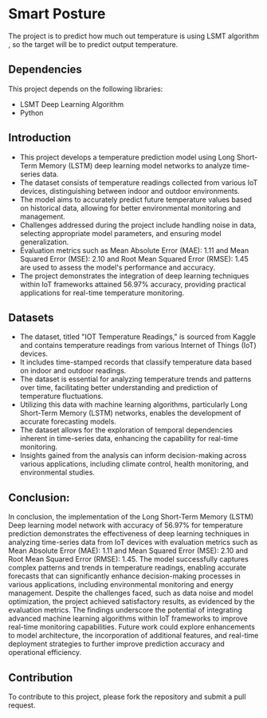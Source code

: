 # Smart Posture

The project is to predict how much out temperature is using LSMT algorithm , so the target will be to predict output temperature.


## Dependencies

This project depends on the following libraries:

* LSMT Deep Learning Algorithm
* Python 

## Introduction
* This project develops a temperature prediction model using Long Short-Term Memory (LSTM) deep learning model networks to analyze time-series data. 
* The dataset consists of temperature readings collected from various IoT devices, distinguishing between indoor and outdoor environments. 
* The model aims to accurately predict future temperature values based on historical data, allowing for better environmental monitoring and management. 
* Challenges addressed during the project include handling noise in data, selecting appropriate model parameters, and ensuring model generalization. 
* Evaluation metrics such as Mean Absolute Error (MAE): 1.11 and Mean Squared Error (MSE): 2.10 and Root Mean Squared Error (RMSE): 1.45 are used to assess the model's performance and accuracy. 
* The project demonstrates the integration of deep learning techniques within IoT frameworks attained 56.97% accuracy, providing practical applications for real-time temperature monitoring.

## Datasets
*  The dataset, titled "IOT Temperature Readings," is sourced from Kaggle and contains temperature readings from various Internet of Things (IoT) devices. 
* It includes time-stamped records that classify temperature data based on indoor and outdoor readings. 
* The dataset is essential for analyzing temperature trends and patterns over time, facilitating better understanding and prediction of temperature fluctuations. 
* Utilizing this data with machine learning algorithms, particularly Long Short-Term Memory (LSTM) networks, enables the development of accurate forecasting models. 
* The dataset allows for the exploration of temporal dependencies inherent in time-series data, enhancing the capability for real-time monitoring. 
* Insights gained from the analysis can inform decision-making across various applications, including climate control, health monitoring, and environmental studies. 

 ## Conclusion:
In conclusion, the implementation of the Long Short-Term Memory (LSTM) Deep learning model network with accuracy of 56.97% for temperature prediction demonstrates the effectiveness of deep learning techniques in analyzing time-series data from IoT devices with evaluation metrics such as Mean Absolute Error (MAE): 1.11 and Mean Squared Error (MSE): 2.10 and Root Mean Squared Error (RMSE): 1.45. The model successfully captures complex patterns and trends in temperature readings, enabling accurate forecasts that can significantly enhance decision-making processes in various applications, including environmental monitoring and energy management.
Despite the challenges faced, such as data noise and model optimization, the project achieved satisfactory results, as evidenced by the evaluation metrics. The findings underscore the potential of integrating advanced machine learning algorithms within IoT frameworks to improve real-time monitoring capabilities. Future work could explore enhancements to model architecture, the incorporation of additional features, and real-time deployment strategies to further improve prediction accuracy and operational efficiency.


## Contribution

To contribute to this project, please fork the repository and submit a pull request.


